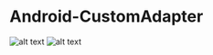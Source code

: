# Android-CustomAdapter
![alt text](https://drive.google.com/uc?id=0B2NzdEdekqZ3WnIzZkZ1NUZXNkU)
![alt text](https://drive.google.com/uc?id=0B2NzdEdekqZ3Z3I5WTBvOTZpYXM)
